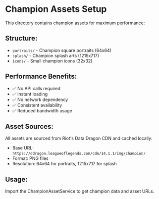 # Champion Assets Setup

This directory contains champion assets for maximum performance:

## Structure:
- `portraits/` - Champion square portraits (64x64)
- `splash/` - Champion splash arts (1215x717)
- `icons/` - Small champion icons (32x32)

## Performance Benefits:
- ✅ No API calls required
- ✅ Instant loading
- ✅ No network dependency
- ✅ Consistent availability
- ✅ Reduced bandwidth usage

## Asset Sources:
All assets are sourced from Riot's Data Dragon CDN and cached locally:
- Base URL: `https://ddragon.leagueoflegends.com/cdn/14.1.1/img/champion/`
- Format: PNG files
- Resolution: 64x64 for portraits, 1215x717 for splash

## Usage:
Import the ChampionAssetService to get champion data and asset URLs.

